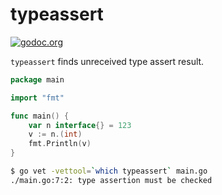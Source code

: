 # typeassert

[![godoc.org][godoc-badge]][godoc]

`typeassert` finds unreceived type assert result.

```go
package main

import "fmt"

func main() {
    var n interface{} = 123
    v := n.(int)
    fmt.Println(v)
}
```

```sh
$ go vet -vettool=`which typeassert` main.go
./main.go:7:2: type assertion must be checked
```

<!-- links -->
[godoc]: https://godoc.org/github.com/gostaticanalysis/typeassert
[godoc-badge]: https://img.shields.io/badge/godoc-reference-4F73B3.svg?style=flat-square&label=%20godoc.org
